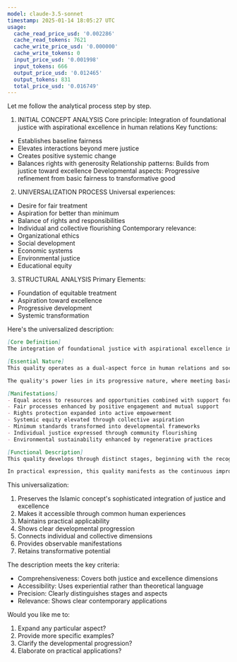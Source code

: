 ```yaml
---
model: claude-3.5-sonnet
timestamp: 2025-01-14 18:05:27 UTC
usage:
  cache_read_price_usd: '0.002286'
  cache_read_tokens: 7621
  cache_write_price_usd: '0.000000'
  cache_write_tokens: 0
  input_price_usd: '0.001998'
  input_tokens: 666
  output_price_usd: '0.012465'
  output_tokens: 831
  total_price_usd: '0.016749'
---
```


Let me follow the analytical process step by step.

1. INITIAL CONCEPT ANALYSIS
Core principle: Integration of foundational justice with aspirational excellence in human relations
Key functions:
- Establishes baseline fairness
- Elevates interactions beyond mere justice
- Creates positive systemic change
- Balances rights with generosity
Relationship patterns: Builds from justice toward excellence
Developmental aspects: Progressive refinement from basic fairness to transformative good

2. UNIVERSALIZATION PROCESS
Universal experiences:
- Desire for fair treatment
- Aspiration for better than minimum
- Balance of rights and responsibilities
- Individual and collective flourishing
Contemporary relevance:
- Organizational ethics
- Social development
- Economic systems
- Environmental justice
- Educational equity

3. STRUCTURAL ANALYSIS
Primary Elements:
- Foundation of equitable treatment
- Aspiration toward excellence
- Progressive development
- Systemic transformation

Here's the universalized description:

```markdown
[Core Definition]
The integration of foundational justice with aspirational excellence in human relations and systems. This quality combines ensuring basic rights and fairness with the active cultivation of positive good, creating a progressive development from essential equity toward transformative excellence in all spheres of interaction.

[Essential Nature]
This quality operates as a dual-aspect force in human relations and social systems. Its foundation is the establishment and maintenance of fundamental fairness and equity - ensuring rights, preventing harm, and creating level playing fields. Building on this foundation, it activates an aspirational drive toward excellence that transforms minimal fairness into active goodness, basic rights into generous opportunity, and mechanical equity into organic flourishing.

The quality's power lies in its progressive nature, where meeting basic standards of justice creates the conditions for reaching toward higher expressions of human potential and social good. This creates a self-reinforcing cycle where improvements in foundational fairness enable greater excellence, which in turn strengthens the foundation.

[Manifestations]
- Equal access to resources and opportunities combined with support for individual excellence
- Fair processes enhanced by positive engagement and mutual support
- Rights protection expanded into active empowerment
- Systemic equity elevated through collective aspiration
- Minimum standards transformed into developmental frameworks
- Individual justice expressed through community flourishing
- Environmental sustainability enhanced by regenerative practices

[Functional Description]
This quality develops through distinct stages, beginning with the recognition and implementation of basic fairness in relationships and systems. As foundational justice is secured, it awakens an aspirational drive toward excellence that transforms mere equity into active good. This progression creates a virtuous cycle where improvements in basic conditions enable higher expressions of human potential, which in turn strengthen the foundation of justice.

In practical expression, this quality manifests as the continuous improvement of human systems and relationships beyond minimum standards. It guides the development of organizations, communities, and societies from basic fairness toward transformative excellence. This ranges from ensuring equal opportunities while providing support for achievement, to developing environmental practices that move from sustainability to regeneration, to creating economic systems that combine fair distribution with collective flourishing.
```

This universalization:
1. Preserves the Islamic concept's sophisticated integration of justice and excellence
2. Makes it accessible through common human experiences
3. Maintains practical applicability
4. Shows clear developmental progression
5. Connects individual and collective dimensions
6. Provides observable manifestations
7. Retains transformative potential

The description meets the key criteria:
- Comprehensiveness: Covers both justice and excellence dimensions
- Accessibility: Uses experiential rather than theoretical language
- Precision: Clearly distinguishes stages and aspects
- Relevance: Shows clear contemporary applications

Would you like me to:
1. Expand any particular aspect?
2. Provide more specific examples?
3. Clarify the developmental progression?
4. Elaborate on practical applications?